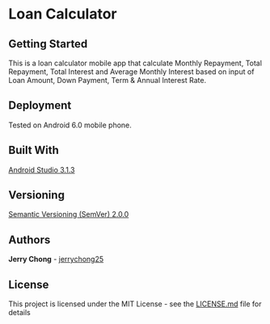 # Loan Calculator

## Getting Started

This is a loan calculator mobile app that calculate Monthly Repayment, Total Repayment, Total Interest and Average Monthly Interest based on input of Loan Amount, Down Payment, Term & Annual Interest Rate.

## Deployment

Tested on Android 6.0 mobile phone.

## Built With

[Android Studio 3.1.3](https://developer.android.com/studio/) 

## Versioning

[Semantic Versioning (SemVer) 2.0.0](http://semver.org/)

## Authors

**Jerry Chong** - [jerrychong25](https://github.com/jerrychong25)

## License

This project is licensed under the MIT License - see the [LICENSE.md](LICENSE.md) file for details
